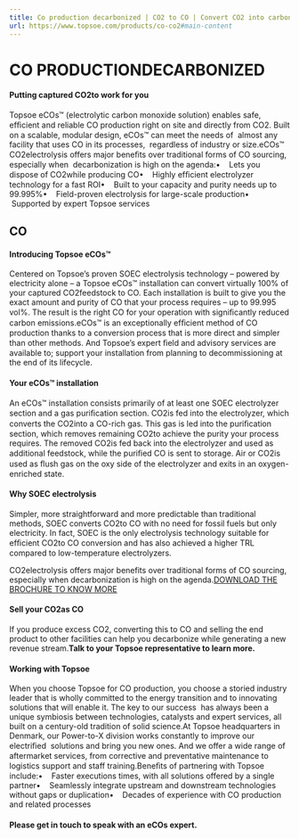 ```yaml
---
title: Co production decarbonized | CO2 to CO | Convert CO2 into carbon monoxide | Topsoe
url: https://www.topsoe.com/products/co-co2#main-content
---
```


# CO PRODUCTIONDECARBONIZED

#### Putting captured CO2to work for you

Topsoe eCOs™ (electrolytic carbon monoxide solution) enables safe, efﬁcient and reliable CO production right on site and directly from CO2. Built on a scalable, modular design, eCOs™ can meet the needs of  almost any facility that uses CO in its processes,  regardless of industry or size.eCOs™ CO2electrolysis offers major beneﬁts over traditional forms of CO sourcing, especially when  decarbonization is high on the agenda:•    Lets you dispose of CO2while producing CO•    Highly efﬁcient electrolyzer technology for a fast ROI•    Built to your capacity and purity needs up to 99.995%•    Field-proven electrolysis for large-scale production•    Supported by expert Topsoe services

## CO

#### Introducing Topsoe eCOs™

Centered on Topsoe’s proven SOEC electrolysis technology – powered by electricity alone – a Topsoe eCOs™ installation can convert virtually 100% of your captured CO2feedstock to CO. Each installation is built to give you the exact amount and purity of CO that your process requires – up to 99.995 vol%. The result is the right CO for your operation with signiﬁcantly reduced carbon emissions.eCOs™ is an exceptionally efﬁcient method of CO production thanks to a conversion process that is more direct and simpler than other methods. And Topsoe’s expert ﬁeld and advisory services are available to; support your installation from planning to decommissioning at the end of its lifecycle.

#### Your eCOs™ installation

An eCOs™ installation consists primarily of at least one SOEC electrolyzer section and a gas puriﬁcation section. CO2is fed into the electrolyzer, which converts the CO2into a CO-rich gas. This gas is led into the puriﬁcation section, which removes remaining CO2to achieve the purity your process requires. The removed CO2is fed back into the electrolyzer and used as additional feedstock, while the puriﬁed CO is sent to storage. Air or CO2is used as ﬂush gas on the oxy side of the electrolyzer and exits in an oxygen-enriched state.

#### Why SOEC electrolysis

Simpler, more straightforward and more predictable than traditional methods, SOEC converts CO2to CO with no need for fossil fuels but only electricity. In fact, SOEC is the only electrolysis technology suitable for efﬁcient CO2to CO conversion and has also achieved a higher TRL compared to low-temperature electrolyzers.

CO2electrolysis offers major benefits over traditional forms of CO sourcing, especially when decarbonization is high on the agenda.[DOWNLOAD THE BROCHURE TO KNOW MORE](https://engage.topsoe.com/y1530201441_lp?ctid=y1530201441)

#### Sell your CO2as CO

If you produce excess CO2, converting this to CO and selling the end product to other facilities can help you decarbonize while generating a new revenue stream.**Talk to your Topsoe representative to learn more.**

#### Working with Topsoe

When you choose Topsoe for CO production, you choose a storied industry leader that is wholly committed to the energy transition and to innovating solutions that will enable it. The key to our success  has always been a unique symbiosis between technologies, catalysts and expert services, all built on a century-old tradition of solid science.At Topsoe headquarters in Denmark, our Power-to-X division works constantly to improve our electriﬁed  solutions and bring you new ones. And we offer a wide range of aftermarket services, from corrective and preventative maintenance to logistics support and staff training.Beneﬁts of partnering with Topsoe include:•    Faster executions times, with all solutions offered by a single partner•    Seamlessly integrate upstream and downstream technologies without gaps or duplication•    Decades of experience with CO production and related processes

#### Please get in touch to speak with an eCOs expert.